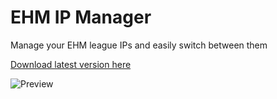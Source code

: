 # EHM IP Manager

Manage your EHM league IPs and easily switch between them

[Download latest version here](https://github.com/mattjennings/ehm-ip-changer/releases)

![Preview](https://i.imgur.com/Amlwr8i.png)
